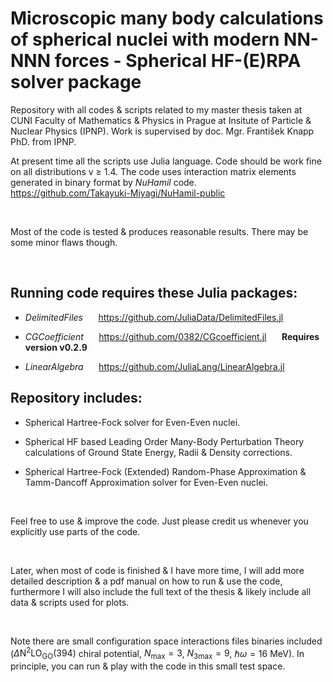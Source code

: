 # **Microscopic many body calculations of spherical nuclei with modern NN-NNN forces - Spherical HF-(E)RPA solver package**

Repository with all codes & scripts related to my master thesis taken at CUNI Faculty of Mathematics & Physics in Prague at Insitute of Particle & Nuclear Physics (IPNP). Work is supervised by doc. Mgr. František Knapp PhD. from IPNP.

At present time all the scripts use Julia language. Code should be work fine on all distributions v $\geq$ 1.4. The code uses interaction matrix elements generated in binary format by _NuHamil_ code. $\quad$ https://github.com/Takayuki-Miyagi/NuHamil-public

<br/>

Most of the code is tested & produces reasonable results. There may be some minor flaws though.

<br/>

## **Running code requires these Julia packages:**

* _DelimitedFiles_  $\quad$ https://github.com/JuliaData/DelimitedFiles.jl

* _CGCoefficient_ $\quad$ https://github.com/0382/CGcoefficient.jl $\quad$ **Requires version v0.2.9**

* _LinearAlgebra_ $\quad$ https://github.com/JuliaLang/LinearAlgebra.jl

## **Repository includes:**

* Spherical Hartree-Fock solver for Even-Even nuclei.

* Spherical HF based Leading Order Many-Body Perturbation Theory calculations of Ground State Energy, Radii & Density corrections.

* Spherical Hartree-Fock (Extended) Random-Phase Approximation & Tamm-Dancoff Approximation solver for Even-Even nuclei.

<br/>

Feel free to use & improve the code. Just please credit us whenever you explicitly use parts of the code.

<br/>

Later, when most of code is finished & I have more time, I will add more detailed description & a pdf manual on how to run & use the code, furthermore I will also include the full text of the thesis & likely include all data & scripts used for plots.

<br/>

Note there are small configuration space interactions files binaries included ($\Delta \mathrm{N^{2}LO_{GO}} (394)$ chiral potential, $N_{\mathrm{max}} = 3$, $N_{\mathrm{3max}} = 9$, $\hbar \omega = 16$ MeV). In principle, you can run & play with the code in this small test space.
